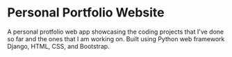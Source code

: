 # Personal Portfolio Website
A personal protfolio web app showcasing the coding projects that I've done so far and the ones that I am working on. Built using Python web framework Django, HTML, CSS, and Bootstrap.
